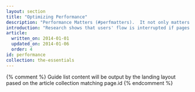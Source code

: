 ```yaml
---
layout: section
title: "Optimizing Performance"
description: "Performance Matters (#perfmatters).  It not only matters it is critical that you deliver your content as quickly as possible to the user and once they are in your app you make your page's interaction and rendering as smooth as possible."
introduction: "Research shows that users' flow is interrupted if pages take longer than one second to load. To deliver the best experience and keep the visitor engaged, focus on rendering some content, known as the above-the-fold content, to users in one second (or less) while the rest of the page continues to load and render in the background."
article:
  written_on: 2014-01-01
  updated_on: 2014-01-06
  order: 4
id: performance
collection: the-essentials
---
```


{% comment %}
Guide list content will be output by the landing layout pased on the article collection matching page.id
{% endcomment %}
